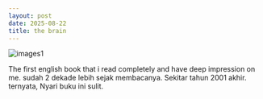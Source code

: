 ```yaml
---
layout: post
date: 2025-08-22
title: the brain
---
```



<img src="https://m.media-amazon.com/images/I/418ZP524PJL._UF1000,1000_QL80_.jpg" alt="images1">

The first english book that i read completely and have deep impression on me. 
sudah 2 dekade lebih sejak membacanya. Sekitar tahun 2001 akhir. 
ternyata, Nyari buku ini sulit. 